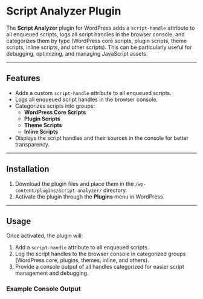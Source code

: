 # Script Analyzer Plugin

The **Script Analyzer** plugin for WordPress adds a `script-handle` attribute to all enqueued scripts, logs all script handles in the browser console, and categorizes them by type (WordPress core scripts, plugin scripts, theme scripts, inline scripts, and other scripts). This can be particularly useful for debugging, optimizing, and managing JavaScript assets.

---

## Features

- Adds a custom `script-handle` attribute to all enqueued scripts.
- Logs all enqueued script handles in the browser console.
- Categorizes scripts into groups:
  - **WordPress Core Scripts**
  - **Plugin Scripts**
  - **Theme Scripts**
  - **Inline Scripts**
- Displays the script handles and their sources in the console for better transparency.

---

## Installation

1. Download the plugin files and place them in the `/wp-content/plugins/script-analyzer/` directory.
2. Activate the plugin through the **Plugins** menu in WordPress.

---

## Usage

Once activated, the plugin will:

1. Add a `script-handle` attribute to all enqueued scripts.
2. Log the script handles to the browser console in categorized groups (WordPress core, plugins, themes, inline, and others).
3. Provide a console output of all handles categorized for easier script management and debugging.

### Example Console Output
